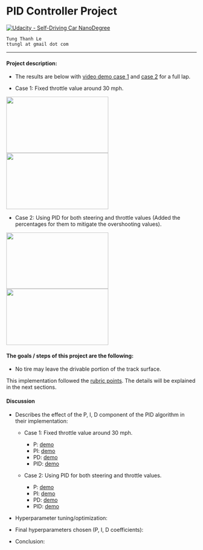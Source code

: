 # **PID Controller Project**
[![Udacity - Self-Driving Car NanoDegree](https://s3.amazonaws.com/udacity-sdc/github/shield-carnd.svg)](http://www.udacity.com/drive)
    
    Tung Thanh Le
    ttungl at gmail dot com
   

---

#### Project description: 

+ The results are below with [video demo case 1](https://youtu.be/-nDjcm7bBr8) and [case 2](https://youtu.be/6dhbnDeH93Y) for a full lap.

* Case 1: Fixed throttle value around 30 mph.

<img src="https://github.com/ttungl/SDC-term2-PID-Control/blob/master/output/case1-1.gif" height="149" width="270"> <img src="https://github.com/ttungl/SDC-term2-PID-Control/blob/master/output/case%201-2.gif" height="149" width="270"> 

* Case 2: Using PID for both steering and throttle values (Added the percentages for them to mitigate the overshooting values).

<img src="https://github.com/ttungl/SDC-term2-PID-Control/blob/master/output/case2-1.gif" height="149" width="270"> <img src="https://github.com/ttungl/SDC-term2-PID-Control/blob/master/output/case2-2.gif" height="149" width="270">

#### The goals / steps of this project are the following:
* No tire may leave the drivable portion of the track surface. 

This implementation followed the [rubric points](https://review.udacity.com/#!/rubrics/824/view). The details will be explained in the next sections. 

#### Discussion

+ Describes the effect of the P, I, D component of the PID algorithm in their implementation:
  * Case 1: Fixed throttle value around 30 mph.
    + P: [demo](https://youtu.be/tW18mDud1_Q)
    + PI: [demo](https://youtu.be/TtSkCDoeCaI)
    + PD: [demo](https://youtu.be/nuCv8yUmmYQ)
    + PID: [demo](https://youtu.be/-nDjcm7bBr8)

  * Case 2: Using PID for both steering and throttle values.
    + P: [demo](https://youtu.be/NWOQzM9yhd4)
    + PI: [demo](https://youtu.be/ProArN8M0tg)
    + PD: [demo](https://youtu.be/UTgf1RHjhjc)
    + PID: [demo](https://youtu.be/6dhbnDeH93Y)

+ Hyperparameter tuning/optimization:

+ Final hyperparameters chosen (P, I, D coefficients):

+ Conclusion:

